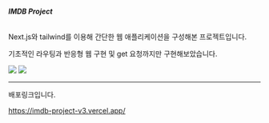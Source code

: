###### **IMDB Project**

Next.js와 tailwind를 이용해 간단한 웹 애플리케이션을 구성해본 프로젝트입니다.

기초적인 라우팅과 반응형 웹 구현 및 get 요청까지만 구현해보았습니다.


<img src="https://img.shields.io/badge/tailwindcss-06B6D4?style=for-the-badge&logo=tailwindcss&logoColor=white"> <img src="https://img.shields.io/badge/Nextjs-000000?style=for-the-badge&logo=nextdotjs&logoColor=white">


---


배포링크입니다.

https://imdb-project-v3.vercel.app/
